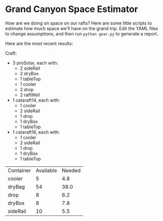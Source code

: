 
Grand Canyon Space Estimator
============================

How are we doing on space on our rafts?  Here are some little scripts to
estimate how much space we'll have on the grand trip. Edit
the YAML files to change assumptions, and then run `python gear.py` to generate
a report.

Here are the most recent results:

Craft:
  - 3 proSotar, each with:
    - 2 sideRail
    - 2 dryBox
    - 1 tableTop
    - 1 cooler
    - 2 drop
    - 2 raftWell
  - 1 cataraft14, each with:
    - 1 cooler
    - 2 sideRail
    - 1 drop
    - 1 dryBox
    - 1 tableTop
  - 1 cataraft16, each with:
    - 1 cooler
    - 2 sideRail
    - 1 drop
    - 1 dryBox
    - 1 tableTop

<table><tr><td>Container</td><td>Available</td><td>Needed</td></tr><tr><td>cooler</td><td>5</td><td>4.8</td></tr><tr><td>dryBag</td><td>54</td><td>38.0</td></tr><tr><td>drop</td><td>8</td><td>6.2</td></tr><tr><td>dryBox</td><td>8</td><td>7.8</td></tr><tr><td>sideRail</td><td>10</td><td>5.5</td></tr></table>